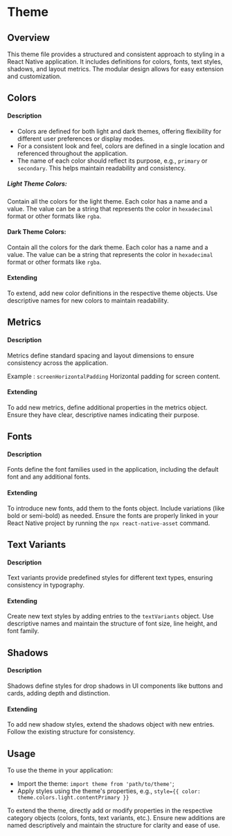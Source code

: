 # Theme

## Overview
This theme file provides a structured and consistent approach to styling in a React Native application. It includes definitions for colors, fonts, text styles, shadows, and layout metrics. The modular design allows for easy extension and customization.

## Colors

#### Description

- Colors are defined for both light and dark themes, offering flexibility for different user preferences or display modes.
- For a consistent look and feel, colors are defined in a single location and referenced throughout the application.
- The name of each color should reflect its purpose, e.g., `primary` or `secondary`. This helps maintain readability and consistency.

##### Light Theme Colors:

Contain all the colors for the light theme. Each color has a name and a value. The value can be a string that represents the color in `hexadecimal` format or other formats like `rgba`.

#### Dark Theme Colors:

Contain all the colors for the dark theme. Each color has a name and a value. The value can be a string that represents the color in `hexadecimal` format or other formats like `rgba`.

#### Extending
To extend, add new color definitions in the respective theme objects. Use descriptive names for new colors to maintain readability.

## Metrics

#### Description

Metrics define standard spacing and layout dimensions to ensure consistency across the application.

Example : `screenHorizontalPadding` Horizontal padding for screen content.

#### Extending
To add new metrics, define additional properties in the metrics object. Ensure they have clear, descriptive names indicating their purpose.

## Fonts

#### Description
Fonts define the font families used in the application, including the default font and any additional fonts.

#### Extending
To introduce new fonts, add them to the fonts object. Include variations (like bold or semi-bold) as needed. Ensure the fonts are properly linked in your React Native project by running the ``npx react-native-asset`` command.

## Text Variants

#### Description
Text variants provide predefined styles for different text types, ensuring consistency in typography.

#### Extending
Create new text styles by adding entries to the `textVariants` object. Use descriptive names and maintain the structure of font size, line height, and font family.

## Shadows

#### Description
Shadows define styles for drop shadows in UI components like buttons and cards, adding depth and distinction.

#### Extending
To add new shadow styles, extend the shadows object with new entries. Follow the existing structure for consistency.

## Usage
To use the theme in your application:

- Import the theme: `import theme from 'path/to/theme'`;
- Apply styles using the theme's properties, e.g., `style={{ color: theme.colors.light.contentPrimary }}`

To extend the theme, directly add or modify properties in the respective category objects (colors, fonts, text variants, etc.). Ensure new additions are named descriptively and maintain the structure for clarity and ease of use.
